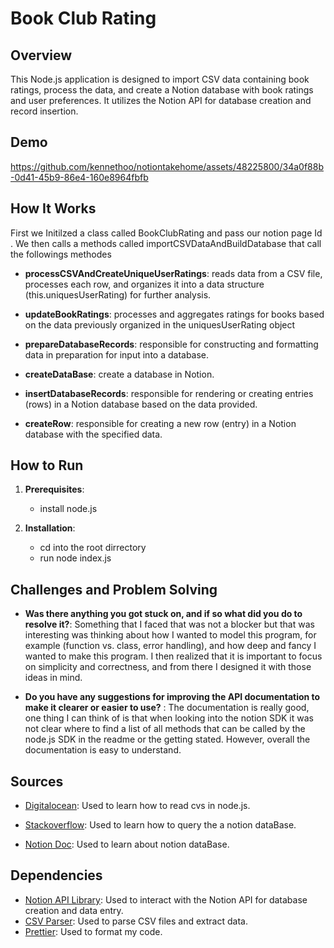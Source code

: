 # Book Club Rating 

## Overview
This Node.js application is designed to import CSV data containing book ratings, process the data, and create a Notion database with book ratings and user preferences. It utilizes the Notion API for database creation and record insertion.

## Demo 

https://github.com/kennethoo/notiontakehome/assets/48225800/34a0f88b-0d41-45b9-86e4-160e8964fbfb

## How It Works
First we Initilzed a class called BookClubRating and pass our notion page Id . We then calls a methods called importCSVDataAndBuildDatabase that call the followings methodes

- **processCSVAndCreateUniqueUserRatings**: reads data from a CSV file, processes each row, and organizes it into a data structure (this.uniquesUserRating) for further analysis.
   
- **updateBookRatings**: processes and aggregates ratings for books based on the data previously organized in the uniquesUserRating object
   
- **prepareDatabaseRecords**:  responsible for constructing and formatting data in preparation for input into a database.

- **createDataBase**: create a database in Notion.

- **insertDatabaseRecords**: responsible for rendering or creating entries (rows) in a Notion database based on the data provided. 

- **createRow**: responsible for creating a new row (entry) in a Notion database with the specified data.


## How to Run
1. **Prerequisites**:
   - install node.js
     
2. **Installation**:
   - cd into the root dirrectory
   - run node index.js

## Challenges and Problem Solving
- **Was there anything you got stuck on, and if so what did you do to resolve it?**:
  Something that I faced that was not a blocker but that was interesting was thinking about how I wanted to model this program, for example (function vs. class, error handling), and how deep and fancy I wanted to make this program. I then realized that it is important to focus on simplicity and correctness, and from there I designed it with those ideas in mind.
  
- **Do you have any suggestions for improving the API documentation to make it clearer or easier to use?** :
  The documentation is really good, one thing I can think of is that when looking into the notion SDK it was not clear where to find a list of all methods that can be called by the node.js SDK in the readme or the getting stated. However, overall the documentation is easy to understand. 

## Sources
- [Digitalocean](https://www.digitalocean.com/community/tutorials/how-to-read-and-write-csv-files-in-node-js-using-node-csv): Used to learn how to read cvs in node.js.

- [Stackoverflow](https://stackoverflow.com/questions/68911829/getting-the-page-title-from-a-database-query-in-notion-api): Used to learn how to query the a notion dataBase.

- [Notion Doc](https://www.notion.so/help/intro-to-databases): Used to learn about notion dataBase.

## Dependencies
- [Notion API Library](https://github.com/makenotion/notion-sdk-js): Used to interact with the Notion API for database creation and data entry.
- [CSV Parser](https://www.npmjs.com/package/csv-parser): Used to parse CSV files and extract data.
- [Prettier](https://www.npmjs.com/package/csv-parser): Used to format my code.
